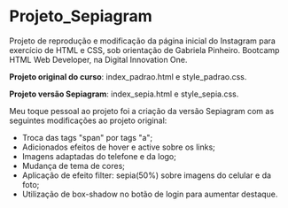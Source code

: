 # Projeto_Sepiagram
Projeto de reprodução e modificação da página inicial do Instagram para exercício de HTML e CSS, sob orientação de Gabriela Pinheiro. Bootcamp HTML Web Developer, na Digital Innovation One.

**Projeto original do curso**: index_padrao.html e style_padrao.css.

**Projeto versão Sepiagram**: index_sepia.html e style_sepia.css.

Meu toque pessoal ao projeto foi a criação da versão Sepiagram com as seguintes modificações ao projeto original:

- Troca das tags "span" por tags "a";
- Adicionados efeitos de hover e active sobre os links;
- Imagens adaptadas do telefone e da logo;
- Mudança de tema de cores;
- Aplicação de efeito filter: sepia(50%) sobre imagens do celular e da foto;
- Utilização de box-shadow no botão de login para aumentar destaque.